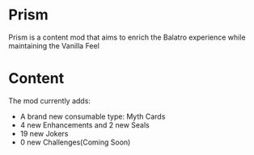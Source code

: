 # Prism

Prism is a content mod that aims to enrich the Balatro experience while maintaining the Vanilla Feel

# Content

The mod currently adds:
- A brand new consumable type: Myth Cards
- 4 new Enhancements and 2 new Seals
- 19 new Jokers
- 0 new Challenges(Coming Soon)
